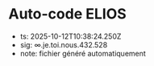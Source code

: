 # Auto-code ELIOS
- ts: 2025-10-12T10:38:24.250Z
- sig: ∞.je.toi.nous.432.528
- note: fichier généré automatiquement
